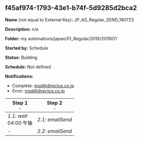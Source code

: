 ## f45af974-1793-43e1-b74f-5d9285d2bca2

**Name** (not equal to External Key)**:** JP_AS_Regular_SEND_190723

**Description:** n/a

**Folder:** my automations/japan/01_Regular/2019/201907/

**Started by:** Schedule

**Status:** Building

**Schedule:** Not defined

**Notifications:**

* Complete: msd@directus.co.jp
* Error: msd@directus.co.jp

| Step 1<br>_<small>-</small>_ | Step 2<br>_<small>-</small>_ |
| --- | --- |
| _1.1: wait_<br>04:00 午後 | _2.1: emailSend_<br> |
| - | _2.2: emailSend_<br> |
